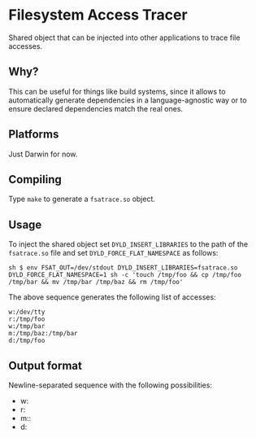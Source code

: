 # Filesystem Access Tracer

Shared object that can be injected into other applications to trace
file accesses.

## Why?

This can be useful for things like build systems, since it allows to
automatically generate dependencies in a language-agnostic way or
to ensure declared dependencies match the real ones.

## Platforms

Just Darwin for now.

## Compiling

Type `make` to generate a `fsatrace.so` object.

## Usage

To inject the shared object set `DYLD_INSERT_LIBRARIES` to the path of the `fsatrace.so` file and set `DYLD_FORCE_FLAT_NAMESPACE` as follows:

    sh $ env FSAT_OUT=/dev/stdout DYLD_INSERT_LIBRARIES=fsatrace.so DYLD_FORCE_FLAT_NAMESPACE=1 sh -c 'touch /tmp/foo && cp /tmp/foo /tmp/bar && mv /tmp/bar /tmp/baz && rm /tmp/foo'

The above sequence generates the following list of accesses:

    w:/dev/tty
    r:/tmp/foo
    w:/tmp/bar
    m:/tmp/baz:/tmp/bar
    d:/tmp/foo

## Output format

Newline-separated sequence with the following possibilities:

* w:<path-to-file-opened-for-read>
* r:<path-to-file-opened-for-write>
* m:<path-to-destination-of-move>:<path-to-source-of-move>
* d:<path-to-deleted-file>


